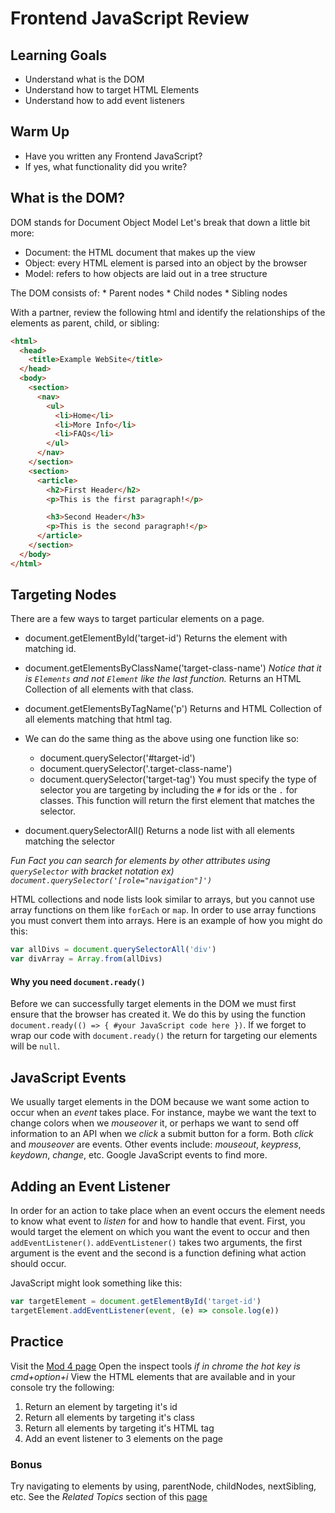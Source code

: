 # Frontend JavaScript Review

## Learning Goals

- Understand what is the DOM
- Understand how to target HTML Elements
- Understand how to add event listeners

## Warm Up

- Have you written any Frontend JavaScript?
- If yes, what functionality did you write?

## What is the DOM?

DOM stands for Document Object Model
Let's break that down a little bit more:

- Document: the HTML document that makes up the view
- Object: every HTML element is parsed into an object by the browser
- Model: refers to how objects are laid out in a tree structure

The DOM consists of:
    * Parent nodes
    * Child nodes
    * Sibling nodes

With a partner, review the following html and identify the relationships of the elements as parent, child, or sibling:

```html
<html>
  <head>
    <title>Example WebSite</title>
  </head>
  <body>
    <section>
      <nav>
        <ul>
          <li>Home</li>
          <li>More Info</li>
          <li>FAQs</li>
        </ul>
      </nav>
    </section>
    <section>
      <article>
        <h2>First Header</h2>
        <p>This is the first paragraph!</p>

        <h3>Second Header</h3>
        <p>This is the second paragraph!</p>
      </article>
    </section>
  </body>
</html>
```

## Targeting Nodes

There are a few ways to target particular elements on a page.

- document.getElementById('target-id')
  Returns the element with matching id.

- document.getElementsByClassName('target-class-name')
  _Notice that it is `Elements` and not `Element` like the last function._
  Returns an HTML Collection of all elements with that class.

- document.getElementsByTagName('p')
  Returns and HTML Collection of all elements matching that html tag.

- We can do the same thing as the above using one function like so:
    - document.querySelector('#target-id')
    - document.querySelector('.target-class-name')
    - document.querySelector('target-tag')
  You must specify the type of selector you are targeting by including the `#` for ids or the `.` for classes.
  This function will return the first element that matches the selector.

- document.querySelectorAll()
  Returns a node list with all elements matching the selector

_Fun Fact you can search for elements by other attributes using `querySelector` with bracket notation ex) `document.querySelector('[role="navigation"]')`_

HTML collections and node lists look similar to arrays, but you cannot use array functions on them like `forEach` or `map`. In order to use array functions you must convert them into arrays. Here is an example of how you might do this:

```javascript
var allDivs = document.querySelectorAll('div')
var divArray = Array.from(allDivs)
```


#### Why you need `document.ready()`

Before we can successfully target elements in the DOM we must first ensure that the browser has created it. We do this by using the function `document.ready(() => { #your JavaScript code here })`.
If we forget to wrap our code with `document.ready()` the return for targeting our elements will be `null`.

## JavaScript Events

We usually target elements in the DOM because we want some action to occur when an _event_ takes place. For instance, maybe we want the text to change colors when we _mouseover_ it, or perhaps we want to send off information to an API when we _click_ a submit button for a form.
Both _click_ and _mouseover_ are events. Other events include: _mouseout_, _keypress_, _keydown_, _change_, etc. Google JavaScript events to find more.


## Adding an Event Listener

In order for an action to take place when an event occurs the element needs to know what event to _listen_ for and how to handle that event. First, you would target the element on which you want the event to occur and then `addEventListener()`. `addEventListener()` takes two arguments, the first argument is the event and the second is a function defining what action should occur.

JavaScript might look something like this:

```javascript
var targetElement = document.getElementById('target-id')
targetElement.addEventListener(event, (e) => console.log(e))
```

## Practice

Visit the [Mod 4 page](https://backend.turing.io/module4/)
Open the inspect tools _if in chrome the hot key is cmd+option+i_
View the HTML elements that are available and in your console try the following:

  1. Return an element by targeting it's id
  2. Return all elements by targeting it's class
  3. Return all elements by targeting it's HTML tag
  4. Add an event listener to 3 elements on the page

### Bonus

Try navigating to elements by using, parentNode, childNodes, nextSibling, etc.
See the _Related Topics_ section of this [page](https://developer.mozilla.org/en-US/docs/Web/API/Node/childNodes)

